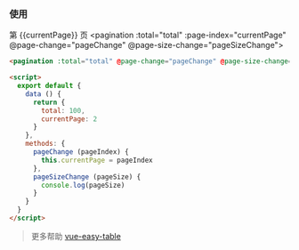 <row>
<column :md=12>

### 使用

<well>第 {{currentPage}} 页</well>
<pagination :total="total" :page-index="currentPage" @page-change="pageChange" @page-size-change="pageSizeChange"></pagination>

```html
<pagination :total="total" @page-change="pageChange" @page-size-change="pageSizeChange"></pagination>

<script>
  export default {
    data () {
      return {
        total: 100,
        currentPage: 2
      }
    },
    methods: {
      pageChange (pageIndex) {
        this.currentPage = pageIndex
      },
      pageSizeChange (pageSize) {
        console.log(pageSize)
      }
    }
  }
</script>  
```


> 更多帮助 [vue-easy-table](http://doc.huangsw.com/vue-easytable/app.html#/pagination)
